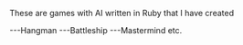 These are games with AI written in Ruby that I have created

---Hangman
---Battleship
---Mastermind
etc.
